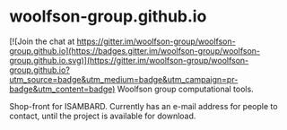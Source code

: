 # woolfson-group.github.io

[![Join the chat at https://gitter.im/woolfson-group/woolfson-group.github.io](https://badges.gitter.im/woolfson-group/woolfson-group.github.io.svg)](https://gitter.im/woolfson-group/woolfson-group.github.io?utm_source=badge&utm_medium=badge&utm_campaign=pr-badge&utm_content=badge)
Woolfson group computational tools.

Shop-front for ISAMBARD. Currently has an e-mail address for people to contact, until the project is available for download.
